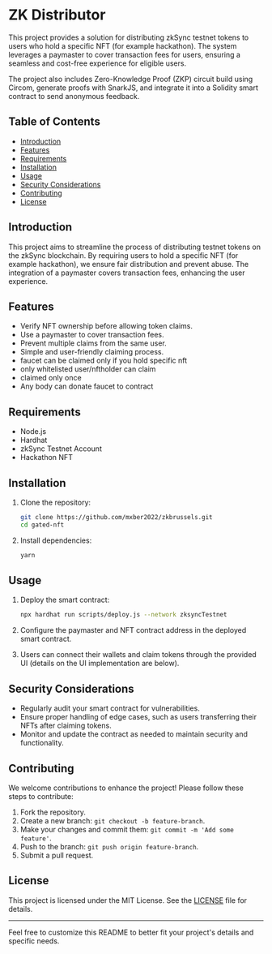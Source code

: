 # ZK Distributor

This project provides a solution for distributing zkSync testnet tokens to users who hold a specific NFT (for example hackathon). The system leverages a paymaster to cover transaction fees for users, ensuring a seamless and cost-free experience for eligible users.

The project also includes Zero-Knowledge Proof (ZKP) circuit build using Circom, generate proofs with SnarkJS, and integrate it into a Solidity smart contract to send anonymous feedback. 

## Table of Contents

- [Introduction](#introduction)
- [Features](#features)
- [Requirements](#requirements)
- [Installation](#installation)
- [Usage](#usage)
- [Security Considerations](#security-considerations)
- [Contributing](#contributing)
- [License](#license)

## Introduction

This project aims to streamline the process of distributing testnet tokens on the zkSync blockchain. By requiring users to hold a specific NFT (for example hackathon), we ensure fair distribution and prevent abuse. The integration of a paymaster covers transaction fees, enhancing the user experience.

## Features

- Verify NFT ownership before allowing token claims.
- Use a paymaster to cover transaction fees.
- Prevent multiple claims from the same user.
- Simple and user-friendly claiming process.
- faucet can be claimed only if you hold specific nft
- only whitelisted user/nftholder can claim
- claimed only once
- Any body can donate faucet to contract


## Requirements

- Node.js
- Hardhat
- zkSync Testnet Account
- Hackathon NFT

## Installation

1. Clone the repository:
    ```bash
    git clone https://github.com/mxber2022/zkbrussels.git
    cd gated-nft
    ```

2. Install dependencies:
    ```bash
    yarn
    ```

## Usage

1. Deploy the smart contract:

    ```bash
    npx hardhat run scripts/deploy.js --network zksyncTestnet
    ```

2. Configure the paymaster and NFT contract address in the deployed smart contract.

3. Users can connect their wallets and claim tokens through the provided UI (details on the UI implementation are below).

## Security Considerations

- Regularly audit your smart contract for vulnerabilities.
- Ensure proper handling of edge cases, such as users transferring their NFTs after claiming tokens.
- Monitor and update the contract as needed to maintain security and functionality.

## Contributing

We welcome contributions to enhance the project! Please follow these steps to contribute:

1. Fork the repository.
2. Create a new branch: `git checkout -b feature-branch`.
3. Make your changes and commit them: `git commit -m 'Add some feature'`.
4. Push to the branch: `git push origin feature-branch`.
5. Submit a pull request.

## License

This project is licensed under the MIT License. See the [LICENSE](LICENSE) file for details.

---

Feel free to customize this README to better fit your project's details and specific needs.